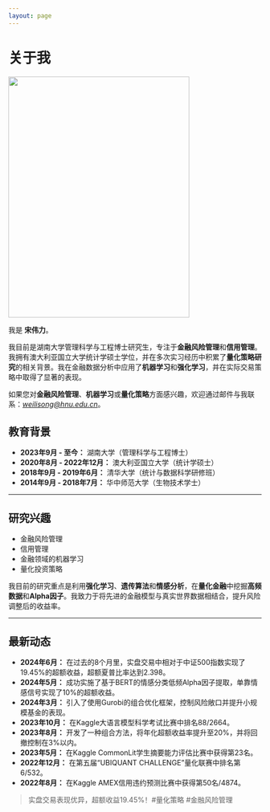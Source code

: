 ```yaml
---
layout: page
---
```


# 关于我

<img src="https://sowelswl.github.io/weilisong.jpg" class="floatpic" width="360" height="480">

我是 **宋伟力**。

我目前是湖南大学管理科学与工程博士研究生，专注于**金融风险管理**和**信用管理**。我拥有澳大利亚国立大学统计学硕士学位，并在多次实习经历中积累了**量化策略研究**的相关背景。我在金融数据分析中应用了**机器学习**和**强化学习**，并在实际交易策略中取得了显著的表现。

如果您对**金融风险管理**、**机器学习**或**量化策略**方面感兴趣，欢迎通过邮件与我联系：*weilisong@hnu.edu.cn*。

## 教育背景

- **2023年9月 - 至今：** 湖南大学（管理科学与工程博士）
- **2020年8月 - 2022年12月：** 澳大利亚国立大学（统计学硕士）
- **2018年9月 - 2019年6月：** 清华大学（统计与数据科学研修班）
- **2014年9月 - 2018年7月：** 华中师范大学（生物技术学士）

---

## 研究兴趣

- 金融风险管理
- 信用管理
- 金融领域的机器学习
- 量化投资策略

我目前的研究重点是利用**强化学习**、**遗传算法**和**情感分析**，在**量化金融**中挖掘**高频数据**和**Alpha因子**。我致力于将先进的金融模型与真实世界数据相结合，提升风险调整后的收益率。

---

## 最新动态

- **2024年6月：** 在过去的8个月里，实盘交易中相对于中证500指数实现了19.45%的超额收益，超额夏普比率达到2.398。
- **2024年5月：** 成功实施了基于BERT的情感分类低频Alpha因子提取，单靠情感信号实现了10%的超额收益。
- **2024年3月：** 引入了使用Gurobi的组合优化框架，控制风险敞口并提升小规模基金的表现。
- **2023年10月：** 在Kaggle大语言模型科学考试比赛中排名88/2664。
- **2023年8月：** 开发了一种组合方法，将年化超额收益率提升至20%，并将回撤控制在3%以内。
- **2023年5月：** 在Kaggle CommonLit学生摘要能力评估比赛中获得第23名。
- **2022年12月：** 在第五届“UBIQUANT CHALLENGE”量化联赛中排名第6/532。
- **2022年8月：** 在Kaggle AMEX信用违约预测比赛中获得第50名/4874。

<blockquote class="twitter-tweet"><p lang="zh" dir="ltr">实盘交易表现优异，超额收益19.45%！#量化策略 #金融风险管理</p></blockquote>
